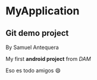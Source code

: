 # MyApplication
## Git demo project
By Samuel Antequera

My first **android project** from _DAM_

Eso es todo amigos :smile:
